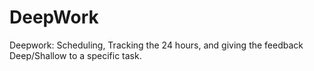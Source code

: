 # DeepWork

Deepwork: Scheduling, Tracking the 24 hours, and giving the feedback Deep/Shallow to a specific task.
